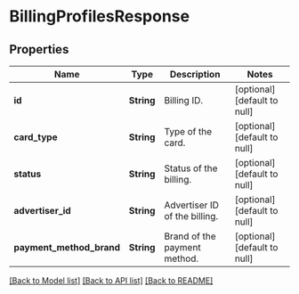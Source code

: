 # BillingProfilesResponse
## Properties

| Name | Type | Description | Notes |
|------------ | ------------- | ------------- | -------------|
| **id** | **String** | Billing ID. | [optional] [default to null] |
| **card\_type** | **String** | Type of the card. | [optional] [default to null] |
| **status** | **String** | Status of the billing. | [optional] [default to null] |
| **advertiser\_id** | **String** | Advertiser ID of the billing. | [optional] [default to null] |
| **payment\_method\_brand** | **String** | Brand of the payment method. | [optional] [default to null] |

[[Back to Model list]](../README.md#documentation-for-models) [[Back to API list]](../README.md#documentation-for-api-endpoints) [[Back to README]](../README.md)

